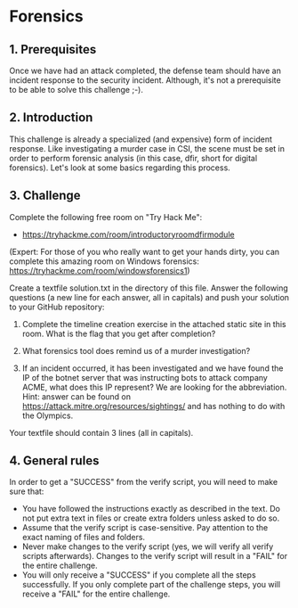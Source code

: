 # Forensics

## 1. Prerequisites

Once we have had an attack completed, the defense team should have an incident response to the security incident. Although, it's not a prerequisite to be able to solve this challenge ;-).


## 2. Introduction

This challenge is already a specialized (and expensive) form of incident response. Like investigating a murder case in CSI, the scene must be set in order to perform forensic analysis (in this case, dfir, short for digital forensics). Let's look at some basics regarding this process.

## 3. Challenge

Complete the following free room on "Try Hack Me": 
- https://tryhackme.com/room/introductoryroomdfirmodule

(Expert: For those of you who really want to get your hands dirty, you can complete this amazing room on Windows forensics: https://tryhackme.com/room/windowsforensics1)

Create a textfile solution.txt in the directory of this file. Answer the following questions (a new line for each answer, all in capitals) and push your solution to your GitHub repository:

1. Complete the timeline creation exercise in the attached static site in this room. What is the flag that you get after completion?

2. What forensics tool does remind us of a murder investigation?

3. If an incident occurred, it has been investigated and we have found the IP of the botnet server that was instructing bots to attack company ACME, what does this IP represent? We are looking for the abbreviation. Hint: answer can be found on https://attack.mitre.org/resources/sightings/ and has nothing to do with the Olympics.

Your textfile should contain 3 lines (all in capitals).

## 4. General rules

In order to get a "SUCCESS" from the verify script, you will need to make sure that:

-   You have followed the instructions exactly as described in the text. Do not put extra text in files or create extra folders unless asked to do so.
-   Assume that the verify script is case-sensitive. Pay attention to the exact naming of files and folders.
-   Never make changes to the verify script (yes, we will verify all verify scripts afterwards). Changes to the verify script will result in a "FAIL" for the entire challenge.
-   You will only receive a "SUCCESS" if you complete all the steps successfully. If you only complete part of the challenge steps, you will receive a "FAIL" for the entire challenge.
